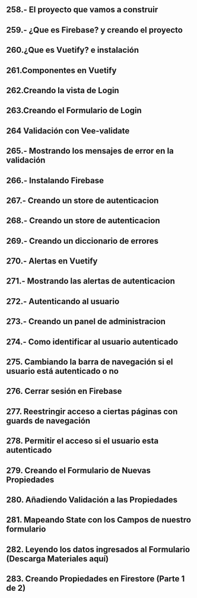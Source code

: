 ## 258.- El proyecto que vamos a construir
## 259.- ¿Que es Firebase? y creando el proyecto

## 260.¿Que es Vuetify? e instalación
## 261.Componentes en Vuetify
## 262.Creando la vista de Login
## 263.Creando el Formulario de Login
## 264 Validación con Vee-validate
## 265.- Mostrando los mensajes de error en la validación

## 266.- Instalando Firebase
## 267.- Creando un store de autenticacion
## 268.- Creando un store de autenticacion
## 269.- Creando un diccionario de errores
## 270.- Alertas en Vuetify
## 271.- Mostrando las alertas de autenticacion

## 272.- Autenticando al usuario
## 273.- Creando un panel de administracion
## 274.- Como identificar al usuario autenticado
## 275. Cambiando la barra de navegación si el usuario está autenticado o no
## 276. Cerrar sesión en Firebase
## 277. Reestringir acceso a ciertas páginas con guards de navegación

## 278. Permitir el acceso si el usuario esta autenticado
## 279. Creando el Formulario de Nuevas Propiedades
## 280. Añadiendo Validación a las Propiedades
## 281. Mapeando State con los Campos de nuestro formulario
## 282. Leyendo los datos ingresados al Formulario (Descarga Materiales aquí)
## 283. Creando Propiedades en Firestore (Parte 1 de 2)